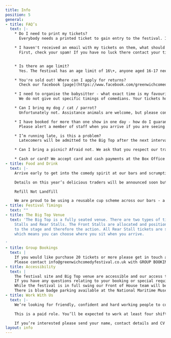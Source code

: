 ```yaml
---
title: Info
position: 5
general:
- title: FAQ’s
  text: |-
    * Do I need to print my tickets?
      Everybody needs a printed ticket to gain entry to the festival. If you don't have a printer, don't worry, our on-site Box Office can print your tickets for you - head straight there when you arrive.

    * I haven't received an email with my tickets on them, what should I do?
      First, check your spam! If you have no luck there contact your ticket provider [directly](https://www.seetickets.com/CustomerService) (SEE Tickets are our primary provider). Have ready all of your booking information and they will be able to send you through your tickets.


    * Is there an age limit?
      Yes. The festival has an age limit of 16\+, anyone aged 16-17 needs to be accompanied by an adult. You may be refused entry if our staff think you are under 16, so please bring ID if you're concerned. We do not offer refunds to ticket-holders who are denied entry. Apologies to all you younger comedy fans out there!

    * You're sold out! Where can I apply for returns?
      Check our facebook [page](https://www.facebook.com/greenwichcomedyfestival). Anyone who can't make it to a gig may try to pass on their tickets via our facebook page. Do not buy tickets from external sources as they may not be accepted on the door.

    * I need to organise the babysitter - what exact time is my favourite comedian performing?
      We do not give out specific timings of comedians. Your tickets however will provide information on the festival open and show start times and we estimate that our multi-bill shows last approximately 2.5 hours.

    * Can I bring my dog / cat / parrot?
      Unfortunately not. Assistance animals are welcome, but please contact [info@greenwichcomedyfestival.co.uk](mailto:info@greenwichcomedyfestival.co.uk) ahead of your show to organise.

    * I have booked for more than one show in one day - how do I guarantee entry to the venue without having to re-enter?
      Please alert a member of staff when you arrive if you are seeing more than one show in a day, and they can check your tickets and give you the correct credentials so you don't have to leave and re-enter the festival again. You will still need to vacate the venue itself between shows though.

    * I’m running late, is this a problem?
      Latecomers will be admitted to the Big Top after the next interval - so please try and arrive in plenty of time to catch all the glorious comedy!

    * Can I bring a picnic? Afraid not. We ask that you respect our traders and do not try and bring food or drink into the festival, if you do you will be asked to leave it outside. But worry not, we’ve lined up an array of bars and delicious street-food eateries to satisfy all possible palettes.

    * Cash or card? We accept card and cash payments at the Box Office and across our bars, most of our food vendors will also accept card payments as well, of course, as cash!
- title: Food and Drink
  text: |-
    Arrive early to get into the comedy spirit at our bars and scrumptious street-food stalls.

    Details on this year’s delicious traders will be announced soon but rest assured, there’ll be something to suit every possible palette!

    Refill Not Landfill

    We are proud to be using a reusable cup scheme across our bars - a £1 deposit will get you a ‘green’ cup that you can replace for a clean cup and then get your £1 back at the end of the night when you return the cup.
- title: Festival Timings
  text: ""
- title: The Big Top Venue
  text: 'The Big Top is a fully seated venue. There are two types of tickets; Front
    Stalls and Rear Stalls. The Front Stalls are allocated and positioned closest
    to the stage and therefore the action. All Rear Stall tickets are sold as unreserved
    which means you can choose where you sit when you arrive.

'
- title: Group Bookings
  text: |
    If you would like purchase 20 tickets or more please get in touch and we’ll help you with the necessary arrangements. We can offer you and your guests a dedicated seating area within the festival site as well as in the Big Top plus pre-ordered food and drinks from our bars and food vendors.
    Please contact info@greenwichcomedyfestival.co.uk with GROUP BOOKING in the subject line and we’ll be in touch soon.
- title: Accessibility
  text: |
    The festival site and Big Top venue are accessible and our access tickets are sold with a free essential companion ticket through our online ticketing partner SEE Tickets. 
    If you have any questions relating to your booking or special requirements please contact info@greenwichcomedyfestival.co.uk with ACCESS in the subject line and we’ll be in touch soon. If you prefer to call please contact SEE Tickets on the numbers below and they will liaise with us on your behalf.
    While the festival is in full swing our Front of House team will be on hand to assist you in anyway they can.
    There is blue badge parking available at the National Maritime Museum’s car park, accessed via Park Row.
- title: Work With Us
  text: |-
    We’re looking for friendly, confident and hard working people to come and work on our bars during the festival. Previous bar experience is essential and you must be over 18. You’ll be part of the team and enjoy all the perks that go with that. In return you’ll be punctual, reliable and ready to hop to action at any given moment.

    This is a paid role. You’ll be expected to work at least four shifts during the festival with full availability from 12th to 16th September regarded very highly.

    If you’re interested please send your name, contact details and CV to sparkleandspirit@outlook.com with GCF BAR CREW in the subject line.
layout: info
---
```


